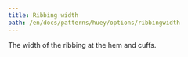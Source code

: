 ```yaml
---
title: Ribbing width
path: /en/docs/patterns/huey/options/ribbingwidth
---
```


The width of the ribbing at the hem and cuffs.